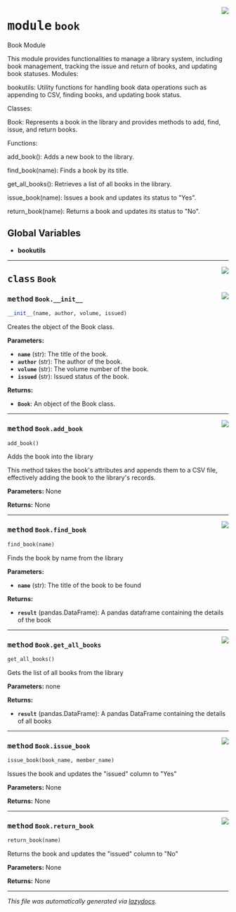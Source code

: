 <!-- markdownlint-disable -->

<a href="./python/src/book.py#L0"><img align="right" style="float:right;" src="https://img.shields.io/badge/-source-cccccc?style=flat-square"></a>

# <kbd>module</kbd> `book`
Book Module 

This module provides functionalities to manage a library system, including book management, tracking the issue and return of books, and updating book statuses. Modules: 

 bookutils:   Utility functions for handling book data operations such as appending to CSV, finding books, and updating book status. 

Classes: 

 Book:   Represents a book in the library and provides methods to add, find, issue, and return books. 

Functions: 

 add_book():   Adds a new book to the library. 

 find_book(name):   Finds a book by its title. 

 get_all_books():   Retrieves a list of all books in the library. 

 issue_book(name):   Issues a book and updates its status to "Yes".  

 return_book(name):   Returns a book and updates its status to "No". 

**Global Variables**
---------------
- **bookutils**


---

<a href="./python/src/book.py#L38"><img align="right" style="float:right;" src="https://img.shields.io/badge/-source-cccccc?style=flat-square"></a>

## <kbd>class</kbd> `Book`




<a href="./python/src/book.py#L40"><img align="right" style="float:right;" src="https://img.shields.io/badge/-source-cccccc?style=flat-square"></a>

### <kbd>method</kbd> `Book.__init__`

```python
__init__(name, author, volume, issued)
```

Creates the object of the Book class. 



**Parameters:**
 
 - <b>`name`</b> (str):  The title of the book. 
 - <b>`author`</b> (str):  The author of the book. 
 - <b>`volume`</b> (str):  The volume number of the book. 
 - <b>`issued`</b> (str):  Issued status of the book. 



**Returns:**
 
 - <b>`Book`</b>:  An object of the Book class. 




---

<a href="./python/src/book.py#L61"><img align="right" style="float:right;" src="https://img.shields.io/badge/-source-cccccc?style=flat-square"></a>

### <kbd>method</kbd> `Book.add_book`

```python
add_book()
```

Adds the book into the library 

This method takes the book's attributes and appends them to a CSV file,  effectively adding the book to the library's records. 



**Parameters:**
  None 



**Returns:**
  None      



---

<a href="./python/src/book.py#L82"><img align="right" style="float:right;" src="https://img.shields.io/badge/-source-cccccc?style=flat-square"></a>

### <kbd>method</kbd> `Book.find_book`

```python
find_book(name)
```

Finds the book by name from the library 



**Parameters:**
 
 - <b>`name`</b> (str):  The title of the book to be found 



**Returns:**
 
 - <b>`result`</b> (pandas.DataFrame):  A pandas dataframe containing the details of the book 

---

<a href="./python/src/book.py#L97"><img align="right" style="float:right;" src="https://img.shields.io/badge/-source-cccccc?style=flat-square"></a>

### <kbd>method</kbd> `Book.get_all_books`

```python
get_all_books()
```

Gets the list of all books from the library 



**Parameters:**
  none 



**Returns:**
 
 - <b>`result`</b> (pandas.DataFrame):  A pandas DataFrame containing the details of all books 

---

<a href="./python/src/book.py#L110"><img align="right" style="float:right;" src="https://img.shields.io/badge/-source-cccccc?style=flat-square"></a>

### <kbd>method</kbd> `Book.issue_book`

```python
issue_book(book_name, member_name)
```

Issues the book and updates the "issued" column to "Yes" 



**Parameters:**
  None 



**Returns:**
  None 

---

<a href="./python/src/book.py#L132"><img align="right" style="float:right;" src="https://img.shields.io/badge/-source-cccccc?style=flat-square"></a>

### <kbd>method</kbd> `Book.return_book`

```python
return_book(name)
```

Returns the book and updates the "issued" column to "No" 



**Parameters:**
  None 



**Returns:**
  None 




---

_This file was automatically generated via [lazydocs](https://github.com/ml-tooling/lazydocs)._

